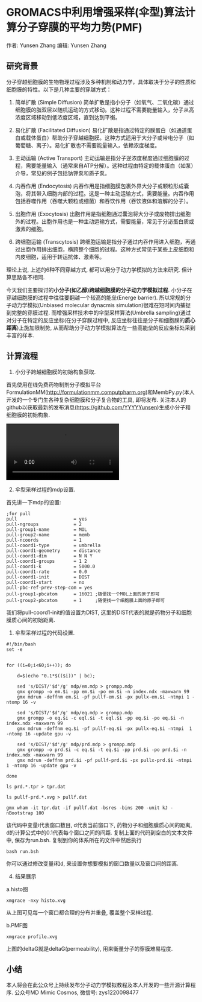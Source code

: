 # GROMACS中利用增强采样(伞型)算法计算分子穿膜的平均力势(PMF)
作者: Yunsen Zhang  编辑: Yunsen Zhang

## 研究背景

分子穿越细胞膜的生物物理过程涉及多种机制和动力学，具体取决于分子的性质和细胞膜的特性。以下是几种主要的穿越方式：

1. 简单扩散 (Simple Diffusion)
简单扩散是指小分子（如氧气、二氧化碳）通过细胞膜的脂双层以随机运动的方式移动。这种过程不需要能量输入，分子从高浓度区域移动到低浓度区域，直到达到平衡。

2. 易化扩散 (Facilitated Diffusion)
易化扩散是指通过特定的膜蛋白（如通道蛋白或载体蛋白）帮助分子穿越细胞膜。这种方式适用于大分子或带电分子（如葡萄糖、离子）。易化扩散也不需要能量输入，依赖浓度梯度。

3. 主动运输 (Active Transport)
主动运输是指分子逆浓度梯度通过细胞膜的过程，需要能量输入（通常来自ATP分解）。这种过程由特定的载体蛋白（如泵）介导，常见的例子包括钠钾泵和质子泵。

4. 内吞作用 (Endocytosis)
内吞作用是指细胞膜包裹外界大分子或颗粒形成囊泡，将其带入细胞内部的过程。这是一种主动运输方式，需要能量。内吞作用包括吞噬作用（吞噬大颗粒或细菌）和吞饮作用（吞饮液体和溶解的分子）。

5. 出胞作用 (Exocytosis)
出胞作用是指细胞通过囊泡将大分子或废物排出细胞外的过程。出胞作用也是一种主动运输方式，需要能量，常见于分泌蛋白质或激素的细胞。

6. 跨细胞运输 (Transcytosis)
跨细胞运输是指分子通过内吞作用进入细胞，再通过出胞作用排出细胞，横跨整个细胞的过程。这种方式常见于某些上皮细胞和内皮细胞，适用于转运抗体、激素等。

理论上说, 上述的6种不同穿越方式, 都可以用分子动力学模拟的方法来研究. 但计算思路各不相同.

今天我们主要探讨的**小分子(如乙醇)跨越细胞膜的分子动力学模拟过程**. 小分子在穿越细胞膜的过程中往往要翻越一个较高的能垒(Energe barrier). 所以常规的分子动力学模拟(Unbiased molecular dynacmis simulation)很难在短时间内捕捉到完整的穿膜过程. 而增强采样技术中的伞型采样算法(Umbrella sampling)通过对分子在特定的反应坐标(在分子穿膜过程中, 反应坐标往往是分子和细胞膜的**质心距离**)上施加限制势, 从而帮助分子动力学模拟算法在一些高能垒的反应坐标处采到丰富的样本.

## 计算流程
1. 小分子跨越细胞膜的初始构象获取.
   
首先使用在线免费药物制剂分子模拟平台FormulationMM(<http://formulationmm.computpharm.org>)和MembPy.py(本人开发的一个专门生各种复杂细胞膜和分子复合物的工具, 即将发布. 关注本人的github以获取最新的发布消息(https://github.com/YYYYYunsen)生成小分子和细胞膜的初始构象.

![Watch the video](https://github.com/YYYYYunsen/MembPy/blob/main/Example/drug_membrane_generation.mp4)



2. 伞型采样过程的mdp设置.

首先讲一下mdp的设置:
```
;for pull
pull                     = yes
pull-ngroups             = 2
pull-group1-name         = MOL
pull-group2-name         = memb
pull-ncoords             = 1
pull-coord1-type         = umbrella
pull-coord1-geometry     = distance
pull-coord1-dim          = N N Y
pull-coord1-groups       = 1 2
pull-coord1-k            = 5000.0
pull-coord1-rate         = 0.0
pull-coord1-init         = DIST
pull-coord1-start        = no
pull-pbc-ref-prev-step-com = yes
pull-group1-pbcatom      = 16021 ;随便找一个MOL上面的原子即可
pull-group2-pbcatom      = 1     ;随便找一个细胞膜上面的原子即可
```
我们将pull-coord1-init的值设置为DIST, 这里的DIST代表的就是药物分子和细胞膜质心间的初始距离.

1. 伞型采样过程的代码设置.
```
#!/bin/bash
set -e


for ((i=0;i<60;i++)); do

	d=$(echo "0.1*$(($i))" | bc);

	sed 's/DIST/'$d'/g' mdp/em.mdp > grompp.mdp
	gmx grompp -o em.$i -pp em.$i -po em.$i -n index.ndx -maxwarn 99
	gmx mdrun -deffnm em.$i -pf pullf-em.$i -px pullx-em.$i -ntmpi 1 -ntomp 16 -v

	sed 's/DIST/'$d'/g' mdp/eq.mdp > grompp.mdp
	gmx grompp -o eq.$i -c eql.$i -t eql.$i -pp eq.$i -po eq.$i -n index.ndx -maxwarn 99
	gmx mdrun -deffnm eq.$i -pf pullf-eq.$i -px pullx-eq.$i -ntmpi  1 -ntomp 16 -update gpu -v 

	sed 's/DIST/'$d'/g' mdp/prd.mdp > grompp.mdp
	gmx grompp -o prd.$i -c eq.$i -t eq.$i -pp prd.$i -po prd.$i -n index.ndx -maxwarn 99
	gmx mdrun -deffnm prd.$i -pf pullf-prd.$i -px pullx-prd.$i -ntmpi  1 -ntomp 16 -update gpu -v

done

ls prd.*.tpr > tpr.dat

ls pullf-prd.*.xvg > pullf.dat

gmx wham -it tpr.dat -if pullf.dat -bsres -bins 200 -unit kJ -nBootstrap 100
```
该代码中变量i代表窗口数目, d代表当前窗口下, 药物分子和细胞膜质心间的距离, d的计算公式中的0.1代表每个窗口之间的间距. 复制上面的代码到空白的文本文件中, 保存为run.bsh. 复制到你的体系所在的文件中然后执行
```
bash run.bsh
```
你可以通过修改变量i和d, 来设置你想要模拟的窗口数量以及窗口间的距离.

4. 结果展示

a.histo图
```
xmgrace -nxy histo.xvg
```

从上图可见每一个窗口都合理的分布并重叠, 覆盖整个采样过程.

b.PMF图
```
xmgrace profile.xvg
```

上图的deltaG就是deltaG(permeability), 用来衡量分子的穿膜难易程度.

## 小结
本人将会在此公众号上持续发布分子动力学模拟教程及本人开发的一些开源计算程序. 公众号MD Mimic Cosmos, 微信号: zys1220098477
